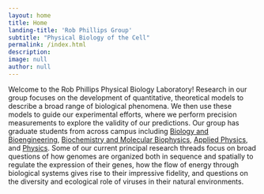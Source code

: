 ```yaml
---
layout: home
title: Home
landing-title: 'Rob Phillips Group'
subtitle: "Physical Biology of the Cell"
permalink: /index.html
description:
image: null
author: null
---
```




Welcome to the Rob Phillips Physical Biology Laboratory! Research in our
group focuses on the development of quantitative, theoretical models to
describe a broad range of biological phenomena. We then use these models to
guide our experimental efforts, where we perform precision measurements to
explore the validity of our predictions. Our group has graduate students
from across campus including <a href="http://www.bbe.caltech.edu">Biology and
Bioengineering</a>, <a href="http://www.cce.caltech.edu/content/biochemistry-and-molecular-biophysics">Biochemistry and Molecular
Biophysics</a>, <a href="http://www.aphms.caltech.edu">
Applied Physics</a>, and
<a href="http://www.pma.caltech.edu/content/physics">Physics</a>. Some of our current
principal research threads focus on broad questions of how genomes are
organized both in sequence and spatially to regulate the expression of
their genes, how the flow of energy through biological systems gives rise
to their impressive fidelity, and questions on the diversity and ecological
role of viruses in their natural environments.
